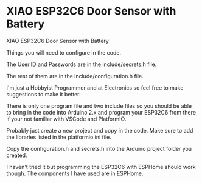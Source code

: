 # XIAO ESP32C6 Door Sensor with Battery
XIAO ESP32C6 Door Sensor with Battery

Things you will need to configure in the code.

The User ID and Passwords are in the include/secrets.h file.

The rest of them are in the include/configuration.h file.

I'm just a Hobbyist Programmer and at Electronics so feel free to make suggestions to make it better.

There is only one program file and two include files so you should be able to bring in the code into Arduino 2.x and program your ESP32C6 from there if your not familiar with VSCode and PlatformIO. 

Probably just create a new project and copy in the code. Make sure to add the libraries listed in the platformio.ini file.

Copy the configuration.h and secrets.h into the Arduino project folder you created.

I haven't tried it but programming the ESP32C6 with ESPHome should work though.
The components I have used are in ESPHome.
